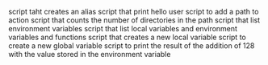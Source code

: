 script taht creates an alias
script that print hello user
script to add a path to action
script that counts the number of directories in the path
script that list environment variables
script that list local variables and environment variables and functions
script that creates a new local variable
script to create a new global variable
script to print the result of the addition of 128 with the value stored in the environment variable
